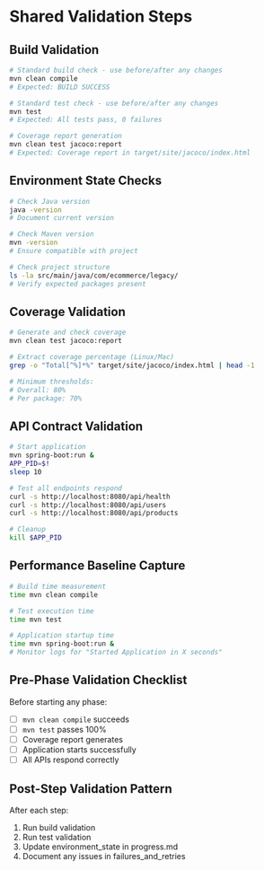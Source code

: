 # Shared Validation Steps

## Build Validation
```bash
# Standard build check - use before/after any changes
mvn clean compile
# Expected: BUILD SUCCESS

# Standard test check - use before/after any changes  
mvn test
# Expected: All tests pass, 0 failures

# Coverage report generation
mvn clean test jacoco:report
# Expected: Coverage report in target/site/jacoco/index.html
```

## Environment State Checks
```bash
# Check Java version
java -version
# Document current version

# Check Maven version
mvn -version
# Ensure compatible with project

# Check project structure
ls -la src/main/java/com/ecommerce/legacy/
# Verify expected packages present
```

## Coverage Validation
```bash
# Generate and check coverage
mvn clean test jacoco:report

# Extract coverage percentage (Linux/Mac)
grep -o "Total[^%]*%" target/site/jacoco/index.html | head -1

# Minimum thresholds:
# Overall: 80%
# Per package: 70%
```

## API Contract Validation
```bash
# Start application
mvn spring-boot:run &
APP_PID=$!
sleep 10

# Test all endpoints respond
curl -s http://localhost:8080/api/health
curl -s http://localhost:8080/api/users
curl -s http://localhost:8080/api/products

# Cleanup
kill $APP_PID
```

## Performance Baseline Capture
```bash
# Build time measurement
time mvn clean compile

# Test execution time
time mvn test

# Application startup time
time mvn spring-boot:run &
# Monitor logs for "Started Application in X seconds"
```

## Pre-Phase Validation Checklist
Before starting any phase:
- [ ] `mvn clean compile` succeeds
- [ ] `mvn test` passes 100%
- [ ] Coverage report generates
- [ ] Application starts successfully
- [ ] All APIs respond correctly

## Post-Step Validation Pattern
After each step:
1. Run build validation
2. Run test validation  
3. Update environment_state in progress.md
4. Document any issues in failures_and_retries
